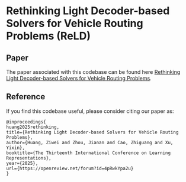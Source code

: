 # Rethinking Light Decoder-based Solvers for Vehicle Routing Problems (ReLD)


## Paper
The paper associated with this codebase can be found here [Rethinking Light Decoder-based Solvers for Vehicle Routing Problems][paper-link].

## Reference
If you find this codebase useful, please consider citing our paper as:

```
@inproceedings{
huang2025rethinking,
title={Rethinking Light Decoder-based Solvers for Vehicle Routing Problems},
author={Huang, Ziwei and Zhou, Jianan and Cao, Zhiguang and Xu, Yixin},
booktitle={The Thirteenth International Conference on Learning Representations},
year={2025},
url={https://openreview.net/forum?id=4pRwkYpa2u}
}
```
[paper-link]: https://openreview.net/forum?id=4pRwkYpa2u
